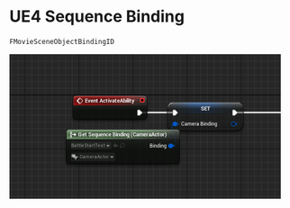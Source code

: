 # UE4 Sequence Binding

```cpp
FMovieSceneObjectBindingID
```



<img src="./img/sequence_binding.png"/>


